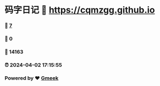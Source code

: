 # 码字日记 :link: https://cqmzgg.github.io 
### :page_facing_up: [7](https://cqmzgg.github.io/tag.html) 
### :speech_balloon: 0 
### :hibiscus: 14163 
### :alarm_clock: 2024-04-02 17:15:55 
### Powered by :heart: [Gmeek](https://github.com/Meekdai/Gmeek)
